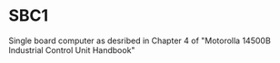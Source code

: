 # SBC1

Single board computer as desribed in Chapter 4 of "Motorolla 14500B Industrial Control Unit Handbook"